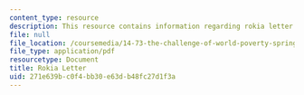 ```yaml
---
content_type: resource
description: This resource contains information regarding rokia letter.
file: null
file_location: /coursemedia/14-73-the-challenge-of-world-poverty-spring-2011/271e639bc0f4bb30e63db48fc27d1f3a_MIT14_73S11_Rokia_lec1.pdf
file_type: application/pdf
resourcetype: Document
title: Rokia Letter
uid: 271e639b-c0f4-bb30-e63d-b48fc27d1f3a
---
```

